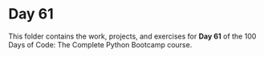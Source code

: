 # Day 61

This folder contains the work, projects, and exercises for **Day 61** of the 100 Days of Code: The Complete Python Bootcamp course.
